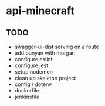 # api-minecraft

## TODO
* swagger-ui-dist serving on a route
* add bunyan with morgan
* configure eslint
* configure jest
* setup nodemon
* clean up skeleton project
* config / dotenv
* dockerfile
* jenkinsfile
